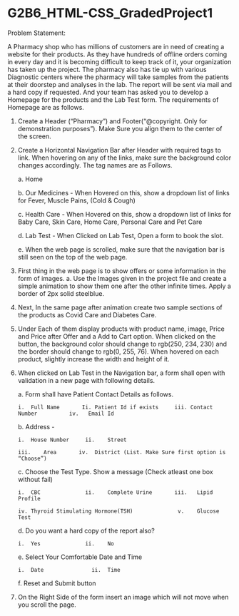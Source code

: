 # G2B6_HTML-CSS_GradedProject1

Problem Statement: 

A Pharmacy shop who has millions of customers are in need of creating a website for their products. As they have hundreds of offline orders coming in every day and it is becoming difficult to keep track of it, your organization has taken up the project. The pharmacy also has tie up with various Diagnostic centers where the pharmacy will take samples from the patients at their doorstep and analyses in the lab. The report will be sent via mail and a hard copy if requested. And your team has asked you to develop a Homepage for the products and the Lab Test form. The requirements of Homepage are as follows.
1.	Create a Header (“Pharmacy”) and Footer(“@copyright. Only for demonstration purposes”). Make Sure you align them to the center of the screen.
2.	Create a Horizontal Navigation Bar after Header with required tags to link. When hovering on any of the links, make sure the background color changes accordingly. The tag names are as Follows.

      a. Home 
      
      b. Our Medicines - When Hovered on this, show a dropdown list of links for Fever, Muscle Pains, (Cold & Cough) 
      
      c. Health Care - When Hovered on this, show a dropdown list of links for Baby Care, Skin Care, Home Care, Personal Care and Pet Care 
      
      d.	Lab Test - When Clicked on Lab Test, Open a form to book the slot. 
  
      e.	When the web page is scrolled, make sure that the navigation bar is still seen on the top of the web page.

3.	First thing in the web page is to show offers or some information in the form of images.
      a.	Use the Images given in the project file and create a simple animation to show them one after the other infinite times. Apply a border of 2px solid steelblue.
    
4.	Next, In the same page after animation create two sample sections of the products as Covid Care and Diabetes Care.
5.	Under Each of them display products with product name, image, Price and Price after Offer and a Add to Cart option. When clicked on the button, the background color should change to rgb(250, 234, 230) and the border should change to rgb(0, 255, 76). When hovered on each product, slightly increase the width and height of it.
6.  When clicked on Lab Test in the Navigation bar, a form shall open with validation in a new page with following details. 
    
    a. Form shall have Patient Contact Details as follows.  
    
        i.	Full Name       Ii. Patient Id if exists     iii. Contact Number          iv.	Email Id 
    
    b. Address    -  
    
        i.	House Number     ii.	Street       
        
        iii.	Area       iv.	District (List. Make Sure first option is “Choose”) 
    
    c. Choose the Test Type. Show a message (Check atleast one box without fail) 
    
        i.	CBC              ii.	Complete Urine       iii.	Lipid Profile    
        
        iv.	Thyroid Stimulating Hormone(TSH)              v.	Glucose Test 
        
     d. Do you want a hard copy of the report also?      
     
        i.	Yes              ii.	No 
     
     e. Select Your Comfortable Date and Time      
       
        i.	Date               ii.	Time 
     
     f. Reset and Submit button
     
7.	On the Right Side of the form insert an image which will not move when you scroll the page.

